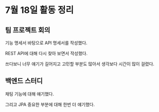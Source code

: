 # 7월 18일 활동 정리


## 팀 프로젝트 회의
기능 명세서 바탕으로 API 명세서를 작성했다.

REST API에 대해 다시 찾아 보면서 작성했다.

쓰다보니 너무 얘기가 길어지고 고민할 부분도 많아서 생각보다 시간이 많이 걸렸다.

## 백엔드 스터디
채팅 기능에 대해 얘기했다.

그리고 JPA 중요한 부분에 대해 한번 더 얘기했다.
